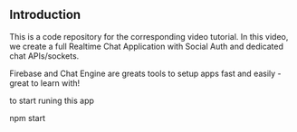 

## Introduction

This is a code repository for the corresponding video tutorial. In this video, we create a full Realtime Chat Application with Social Auth and dedicated chat APIs/sockets.


Firebase and Chat Engine are greats tools to setup apps fast and easily - great to learn with!

to start runing this app 


npm start


